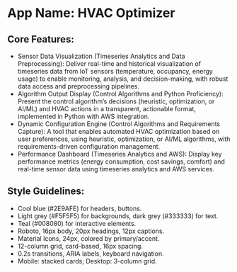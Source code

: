 # **App Name**: HVAC Optimizer

## Core Features:

- Sensor Data Visualization (Timeseries Analytics and Data Preprocessing): Deliver real-time and historical visualization of timeseries data from IoT sensors (temperature, occupancy, energy usage) to enable monitoring, analysis, and decision-making, with robust data access and preprocessing pipelines.
- Algorithm Output Display (Control Algorithms and Python Proficiency): Present the control algorithm’s decisions (heuristic, optimization, or AI/ML) and HVAC actions in a transparent, actionable format, implemented in Python with AWS integration.
- Dynamic Configuration Engine (Control Algorithms and Requirements Capture): A tool that enables automated HVAC optimization based on user preferences, using heuristic, optimization, or AI/ML algorithms, with requirements-driven configuration management.
- Performance Dashboard (Timeseries Analytics and AWS): Display key performance metrics (energy consumption, cost savings, comfort) and real-time sensor data using timeseries analytics and AWS services.

## Style Guidelines:

- Cool blue (#2E9AFE) for headers, buttons.
- Light grey (#F5F5F5) for backgrounds, dark grey (#333333) for text.
- Teal (#008080) for interactive elements.
- Roboto, 16px body, 20px headings, 12px captions.
- Material Icons, 24px, colored by primary/accent.
- 12-column grid, card-based, 16px spacing.
- 0.2s transitions, ARIA labels, keyboard navigation.
- Mobile: stacked cards; Desktop: 3-column grid.